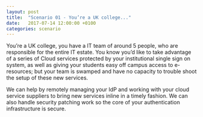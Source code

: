 ```yaml
---
layout: post
title:  "Scenario 01 - You’re a UK college..."
date:   2017-07-14 12:00:00 +0100
categories: scenario
---
```

You’re a UK college, you have a IT team of around 5 people, who are responsible for the entire IT estate. You know you’d like to take advantage of a series of Cloud services protected by your institutional single sign on
system, as well as giving your students easy off campus access to e-resources; but your team is swamped and have
no capacity to trouble shoot the setup of these new services.
        
We can help by remotely managing your IdP and working with your cloud service suppliers to bring new services
inline in a timely fashion. We can also handle security patching work so the core of your authentication
infrastructure is secure.


